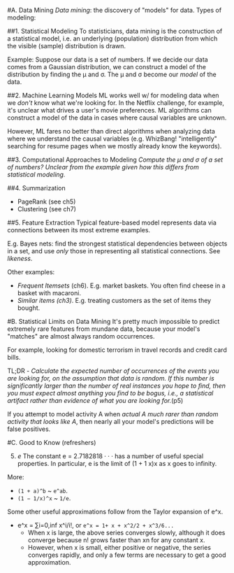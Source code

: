 #A. Data Mining
*Data mining*: the discovery of "models" for data. Types of modeling:

##1. Statistical Modeling
To statisticians, data mining is the construction of a statistical model, i.e. an underlying (population) distribution from which the visible (sample) distribution is drawn.

Example: Suppose our data is a set of numbers. If we decide our data comes from a Gaussian distribution, we can construct a model of the distribution by finding the µ and σ. The µ and σ become our *model* of the data.

##2. Machine Learning Models
ML works well w/ for modeling data when we *don't* know what we're looking for. In the Netflix challenge, for example, it's unclear what drives a user's movie preferences. ML algorithms can construct a model of the data in cases where causal variables are unknown.

However, ML fares no better than direct algorithms when analyzing data where we understand the causal variables (e.g. WhizBang! "intelligently" searching for resume pages when we mostly already know the keywords).

##3. Computational Approaches to Modeling
*Compute the µ and σ of a set of numbers? Unclear from the example given how this differs from statistical modeling.*

##4. Summarization
- PageRank (see ch5)
- Clustering (see ch7)

##5. Feature Extraction
Typical feature-based model represents data via connections between its most extreme examples.

E.g. Bayes nets: find the strongest statistical dependencies between objects in a set, and use *only* those in representing all statistical connections. See *likeness*.

Other examples:
* *Frequent Itemsets* (ch6). E.g. market baskets. You often find cheese in a basket with macaroni.
* *Similar items (ch3)*. E.g. treating customers as the set of items they bought.

#B. Statistical Limits on Data Mining
It's pretty much impossible to predict extremely rare features from mundane data, because your model's "matches" are almost always random occurrences.

For example, looking for domestic terrorism in travel records and credit card bills.

TL;DR - *Calculate the expected number of occurrences of the events you are
looking for, on the assumption that data is random. If this number is significantly
larger than the number of real instances you hope to find, then you must
expect almost anything you find to be bogus, i.e., a statistical artifact rather
than evidence of what you are looking for.*(p5)

If you attempt to model activity A when *actual A much rarer than random activity that looks like A*, then nearly all your model's predictions will be false positives.

#C. Good to Know (refreshers)


5. *e*
The constant e = 2.7182818 · · · has a number of useful special properties. In
particular, e is the limit of (1 + 1
x)x as x goes to infinity.

More:
* `(1 + a)^b` ~ `e^ab`.
* `(1 − 1/x)^x` ~ `1/e`.

Some other useful approximations follow from the Taylor expansion of e^x.
* e^x = ∑i=0,inf x^i/i!, or `e^x = 1+ x + x^2/2 + x^3/6...`
  - When x is large, the above series converges slowly, although it does converge because n! grows faster than xn for any constant x.
  - However, when x is small, either positive or negative, the series converges rapidly, and only a few terms are necessary to get a good approximation.
